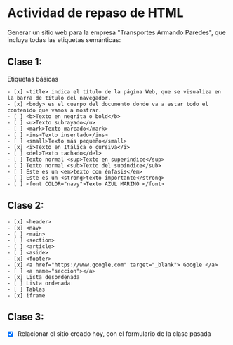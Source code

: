 # Actividad de repaso de HTML
Generar un sitio web para la empresa "Transportes Armando Paredes", que incluya todas las etiquetas semánticas:

## Clase 1:
Etiquetas básicas
```
- [x] <title> indica el título de la página Web, que se visualiza en la barra de título del navegador.  
- [x] <body> es el cuerpo del documento donde va a estar todo el contenido que vamos a mostrar.  
- [ ] <b>Texto en negrita o bold</b>  
- [ ] <u>Texto subrayado</u>  
- [ ] <mark>Texto marcado</mark>
- [ ] <ins>Texto insertado</ins>
- [ ] <small>Texto más pequeño</small>
- [x] <i>Texto en Itálica o cursiva</i>
- [ ] <del>Texto tachado</del>
- [ ] Texto normal <sup>Texto en superíndice</sup>
- [ ] Texto normal <sub>Texto del subíndice</sub>
- [ ] Este es un <em>texto con énfasis</em>
- [ ] Este es un <strong>texto importante</strong>
- [ ] <font COLOR="navy">Texto AZUL MARINO </font>
```

## Clase 2:
```
- [x] <header>
- [x] <nav>
- [ ] <main>
- [ ] <section>
- [ ] <article>
- [ ] <aside>
- [x] <footer>
- [x] <a href="https://www.google.com" target="_blank"> Google </a>
- [ ] <a name="seccion"></a>
- [x] Lista desordenada
- [ ] Lista ordenada
- [ ] Tablas
- [x] iframe
```

## Clase 3:
- [x] Relacionar el sitio creado hoy, con el formulario de la clase pasada
